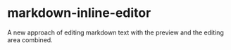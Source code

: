 # markdown-inline-editor
A new approach of editing markdown text with the preview and the editing area combined.
